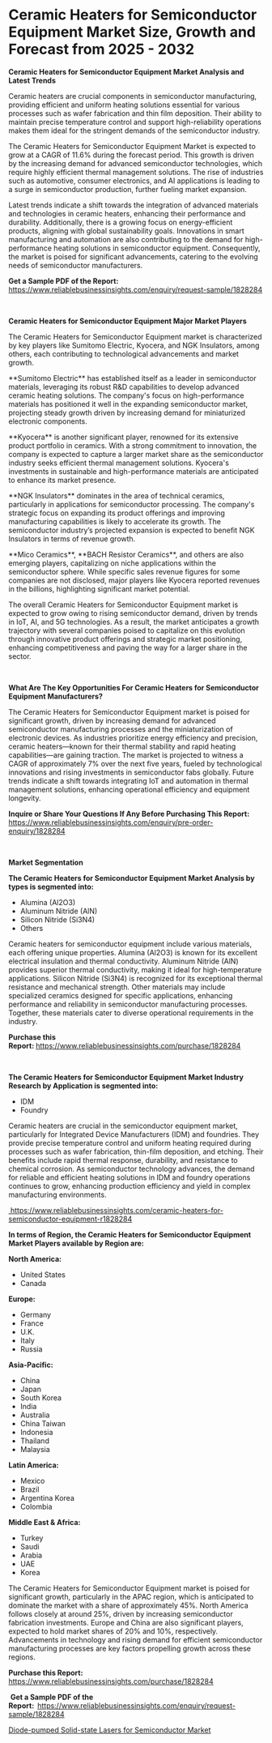 <p><h1>Ceramic Heaters for Semiconductor Equipment Market Size, Growth and Forecast from 2025 - 2032</h1></p><p><strong>Ceramic Heaters for Semiconductor Equipment Market Analysis and Latest Trends</strong></p>
<p><p>Ceramic heaters are crucial components in semiconductor manufacturing, providing efficient and uniform heating solutions essential for various processes such as wafer fabrication and thin film deposition. Their ability to maintain precise temperature control and support high-reliability operations makes them ideal for the stringent demands of the semiconductor industry.</p><p>The Ceramic Heaters for Semiconductor Equipment Market is expected to grow at a CAGR of 11.6% during the forecast period. This growth is driven by the increasing demand for advanced semiconductor technologies, which require highly efficient thermal management solutions. The rise of industries such as automotive, consumer electronics, and AI applications is leading to a surge in semiconductor production, further fueling market expansion.</p><p>Latest trends indicate a shift towards the integration of advanced materials and technologies in ceramic heaters, enhancing their performance and durability. Additionally, there is a growing focus on energy-efficient products, aligning with global sustainability goals. Innovations in smart manufacturing and automation are also contributing to the demand for high-performance heating solutions in semiconductor equipment. Consequently, the market is poised for significant advancements, catering to the evolving needs of semiconductor manufacturers.</p></p>
<p><strong>Get a Sample PDF of the Report:&nbsp;</strong> <a href="https://www.reliablebusinessinsights.com/enquiry/request-sample/1828284?utm_campaign=2274&utm_medium=2&utm_source=Github&utm_content=ia&utm_term=06042025&utm_id=ceramic-heaters-for-semiconductor-equipment">https://www.reliablebusinessinsights.com/enquiry/request-sample/1828284</a></p>
<p>&nbsp;</p>
<p><strong>Ceramic Heaters for Semiconductor Equipment Major Market Players</strong></p>
<p><p>The Ceramic Heaters for Semiconductor Equipment market is characterized by key players like Sumitomo Electric, Kyocera, and NGK Insulators, among others, each contributing to technological advancements and market growth.</p><p>**Sumitomo Electric** has established itself as a leader in semiconductor materials, leveraging its robust R&D capabilities to develop advanced ceramic heating solutions. The company's focus on high-performance materials has positioned it well in the expanding semiconductor market, projecting steady growth driven by increasing demand for miniaturized electronic components.</p><p>**Kyocera** is another significant player, renowned for its extensive product portfolio in ceramics. With a strong commitment to innovation, the company is expected to capture a larger market share as the semiconductor industry seeks efficient thermal management solutions. Kyocera's investments in sustainable and high-performance materials are anticipated to enhance its market presence.</p><p>**NGK Insulators** dominates in the area of technical ceramics, particularly in applications for semiconductor processing. The company's strategic focus on expanding its product offerings and improving manufacturing capabilities is likely to accelerate its growth. The semiconductor industry’s projected expansion is expected to benefit NGK Insulators in terms of revenue growth.</p><p>**Mico Ceramics**, **BACH Resistor Ceramics**, and others are also emerging players, capitalizing on niche applications within the semiconductor sphere. While specific sales revenue figures for some companies are not disclosed, major players like Kyocera reported revenues in the billions, highlighting significant market potential.</p><p>The overall Ceramic Heaters for Semiconductor Equipment market is expected to grow owing to rising semiconductor demand, driven by trends in IoT, AI, and 5G technologies. As a result, the market anticipates a growth trajectory with several companies poised to capitalize on this evolution through innovative product offerings and strategic market positioning, enhancing competitiveness and paving the way for a larger share in the sector.</p></p>
<p>&nbsp;</p>
<p><strong>What Are The Key Opportunities For Ceramic Heaters for Semiconductor Equipment Manufacturers?</strong></p>
<p><p>The Ceramic Heaters for Semiconductor Equipment market is poised for significant growth, driven by increasing demand for advanced semiconductor manufacturing processes and the miniaturization of electronic devices. As industries prioritize energy efficiency and precision, ceramic heaters—known for their thermal stability and rapid heating capabilities—are gaining traction. The market is projected to witness a CAGR of approximately 7% over the next five years, fueled by technological innovations and rising investments in semiconductor fabs globally. Future trends indicate a shift towards integrating IoT and automation in thermal management solutions, enhancing operational efficiency and equipment longevity.</p></p>
<p><strong>Inquire or Share Your Questions If Any Before Purchasing This Report:</strong> <a href="https://www.reliablebusinessinsights.com/enquiry/pre-order-enquiry/1828284?utm_campaign=2274&utm_medium=2&utm_source=Github&utm_content=ia&utm_term=06042025&utm_id=ceramic-heaters-for-semiconductor-equipment">https://www.reliablebusinessinsights.com/enquiry/pre-order-enquiry/1828284</a></p>
<p>&nbsp;</p>
<p><strong>Market Segmentation</strong></p>
<p><strong>The Ceramic Heaters for Semiconductor Equipment Market Analysis by types is segmented into:</strong></p>
<p><ul><li>Alumina (Al2O3)</li><li>Aluminum Nitride (AlN)</li><li>Silicon Nitride (Si3N4)</li><li>Others</li></ul></p>
<p><p>Ceramic heaters for semiconductor equipment include various materials, each offering unique properties. Alumina (Al2O3) is known for its excellent electrical insulation and thermal conductivity. Aluminum Nitride (AlN) provides superior thermal conductivity, making it ideal for high-temperature applications. Silicon Nitride (Si3N4) is recognized for its exceptional thermal resistance and mechanical strength. Other materials may include specialized ceramics designed for specific applications, enhancing performance and reliability in semiconductor manufacturing processes. Together, these materials cater to diverse operational requirements in the industry.</p></p>
<p><strong>Purchase this Report:&nbsp;</strong><a href="https://www.reliablebusinessinsights.com/purchase/1828284?utm_campaign=2274&utm_medium=2&utm_source=Github&utm_content=ia&utm_term=06042025&utm_id=ceramic-heaters-for-semiconductor-equipment">https://www.reliablebusinessinsights.com/purchase/1828284</a></p>
<p>&nbsp;</p>
<p><strong>The Ceramic Heaters for Semiconductor Equipment Market Industry Research by Application is segmented into:</strong></p>
<p><ul><li>IDM</li><li>Foundry</li></ul></p>
<p><p>Ceramic heaters are crucial in the semiconductor equipment market, particularly for Integrated Device Manufacturers (IDM) and foundries. They provide precise temperature control and uniform heating required during processes such as wafer fabrication, thin-film deposition, and etching. Their benefits include rapid thermal response, durability, and resistance to chemical corrosion. As semiconductor technology advances, the demand for reliable and efficient heating solutions in IDM and foundry operations continues to grow, enhancing production efficiency and yield in complex manufacturing environments.</p></p>
<p><a href="https://www.reliablebusinessinsights.com/ceramic-heaters-for-semiconductor-equipment-r1828284?utm_campaign=2274&utm_medium=2&utm_source=Github&utm_content=ia&utm_term=06042025&utm_id=ceramic-heaters-for-semiconductor-equipment">&nbsp;https://www.reliablebusinessinsights.com/ceramic-heaters-for-semiconductor-equipment-r1828284</a></p>
<p><strong>In terms of Region, the Ceramic Heaters for Semiconductor Equipment Market Players available by Region are:</strong></p>
<p>
    <p> <strong> North America: </strong>
        <ul>
            <li>United States</li>
            <li>Canada</li>
        </ul>
        </p> 
    <p> <strong> Europe: </strong>
        <ul>
            <li>Germany</li>
            <li>France</li>
            <li>U.K.</li>
            <li>Italy</li>
            <li>Russia</li>
        </ul>
        </p> 
    <p> <strong> Asia-Pacific: </strong>
        <ul>
            <li>China</li>
            <li>Japan</li>
            <li>South Korea</li>
            <li>India</li>
            <li>Australia</li>
            <li>China Taiwan</li>
            <li>Indonesia</li>
            <li>Thailand</li>
            <li>Malaysia</li>
        </ul>
        </p> 
    <p> <strong> Latin America: </strong>
        <ul>
            <li>Mexico</li>
            <li>Brazil</li>
            <li>Argentina Korea</li>
            <li>Colombia</li>
        </ul>
        </p> 
    <p> <strong> Middle East & Africa: </strong>
        <ul>
            <li>Turkey</li>
            <li>Saudi</li>
            <li>Arabia</li>
            <li>UAE</li>
            <li>Korea</li>
        </ul>
    </p>
    </p>
<p><p>The Ceramic Heaters for Semiconductor Equipment market is poised for significant growth, particularly in the APAC region, which is anticipated to dominate the market with a share of approximately 45%. North America follows closely at around 25%, driven by increasing semiconductor fabrication investments. Europe and China are also significant players, expected to hold market shares of 20% and 10%, respectively. Advancements in technology and rising demand for efficient semiconductor manufacturing processes are key factors propelling growth across these regions.</p></p>
<p><strong>Purchase this Report: </strong><a href="https://www.reliablebusinessinsights.com/purchase/1828284?utm_campaign=2274&utm_medium=2&utm_source=Github&utm_content=ia&utm_term=06042025&utm_id=ceramic-heaters-for-semiconductor-equipment">https://www.reliablebusinessinsights.com/purchase/1828284</a></p>
<p>&nbsp;<strong>Get a Sample PDF of the Report:&nbsp;&nbsp;</strong><a href="https://www.reliablebusinessinsights.com/enquiry/request-sample/1828284?utm_campaign=2274&utm_medium=2&utm_source=Github&utm_content=ia&utm_term=06042025&utm_id=ceramic-heaters-for-semiconductor-equipment">https://www.reliablebusinessinsights.com/enquiry/request-sample/1828284</a></p>
<p><strong></strong></p>
<p><p><a href="https://github.com/AngelaWalsh696/Market-Research-Report-List-2/blob/main/diode-pumped-solid-state-lasers-for-semiconductor-market.md?utm_campaign=2274&utm_medium=2&utm_source=Github&utm_content=ia&utm_term=06042025&utm_id=ceramic-heaters-for-semiconductor-equipment">Diode-pumped Solid-state Lasers for Semiconductor Market</a></p></p>